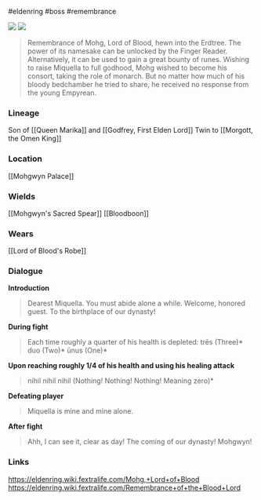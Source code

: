 #eldenring #boss #remembrance

![](https://eldenring.wiki.fextralife.com/file/Elden-Ring/mohg_the_omen_bosses_elden_ring_wiki_600px1-min.jpg) ![](https://eldenring.wiki.fextralife.com/file/Elden-Ring/remembrance_of_the_blood_lord_item_elden_ring_wiki_guide_200px.png)

>Remembrance of Mohg, Lord of Blood, hewn into the Erdtree.
>The power of its namesake can be unlocked by the Finger Reader.
>Alternatively, it can be used to gain a great bounty of runes.
>Wishing to raise Miquella to full godhood, Mohg wished to become his consort, taking the role of monarch. But no matter how much of his bloody bedchamber he tried to share, he received no response from the young Empyrean.
### Lineage
Son of [[Queen Marika]] and [[Godfrey, First Elden Lord]]
Twin to [[Morgott, the Omen King]]
### Location
[[Mohgwyn Palace]]
### Wields
[[Mohgwyn's Sacred Spear]]
[[Bloodboon]]
### Wears
[[Lord of Blood's Robe]]
### Dialogue
**Introduction**
> Dearest Miquella. You must abide alone a while.
> Welcome, honored guest. To the birthplace of our dynasty!

**During fight**
>Each time roughly a quarter of his health is depleted:
>trēs (Three)*
>duo (Two)*
>ūnus (One)*

**Upon reaching roughly 1/4 of his health and using his healing attack**
>nihil nihil nihil 
>(Nothing! Nothing! Nothing! Meaning zero)*

**Defeating player**
>Miquella is mine and mine alone.

**After fight**
>Ahh, I can see it, clear as day! The coming of our dynasty!
>Mohgwyn!
### Links
https://eldenring.wiki.fextralife.com/Mohg,+Lord+of+Blood
https://eldenring.wiki.fextralife.com/Remembrance+of+the+Blood+Lord